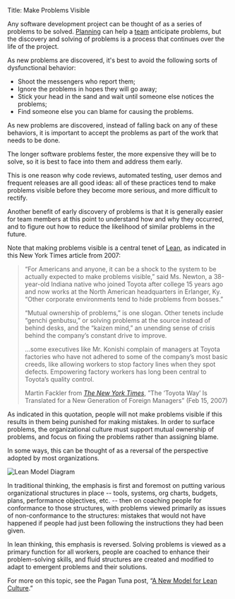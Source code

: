 Title: Make Problems Visible

Any software development project can be thought of as a series of problems to be solved. [Planning][plan] can help a [team][teams] anticipate problems, but the discovery and solving of problems is a process that continues over the life of the project.

As new problems are discovered, it's best to avoid the following sorts of dysfunctional behavior:

* Shoot the messengers who report them;
* Ignore the problems in hopes they will go away;
* Stick your head in the sand and wait until someone else notices the problems;
* Find someone else you can blame for causing the problems.

As new problems are discovered, instead of falling back on any of these behaviors, it is important to accept the problems as part of the work that needs to be done.

The longer software problems fester, the more expensive they will be to solve, so it is best to face into them and address them early.

This is one reason why code reviews, automated testing, user demos and frequent releases are all good ideas: all of these practices tend to make problems visible before they become more serious, and more difficult to rectify.

Another benefit of early discovery of problems is that it is generally easier for team members at this point to understand how and why they occurred, and to figure out how to reduce the likelihood of similar problems in the future.

Note that making problems visible is a central tenet of [Lean][], as indicated in this New York Times article from 2007:

<blockquote>
<p>
&#8220;For Americans and anyone, it can be a shock to the system to be actually expected to make problems visible,&#8221; said Ms. Newton, a 38-year-old Indiana native who joined Toyota after college 15 years ago and now works at the North American headquarters in Erlanger, Ky. &#8220;Other corporate environments tend to hide problems from bosses.&#8221; </p>

<p>
&#8220;Mutual ownership of problems,&#8221; is one slogan. Other tenets include &#8220;genchi genbutsu,&#8221; or solving problems at the source instead of behind desks, and the &#8220;kaizen mind,&#8221; an unending sense of crisis behind the company&#8217;s constant drive to improve. </p>

<p>
…some executives like Mr. Konishi complain of managers at Toyota factories who have not adhered to some of the company&#8217;s most basic creeds, like allowing workers to stop factory lines when they spot defects. Empowering factory workers has long been central to Toyota&#8217;s quality control.</p>

<footer>
Martin Fackler from <cite><a href="bibliography.html#nytimes-2007">The New York Times</a></cite>, &#8221;The ‘Toyota Way’ Is Translated for a New Generation of Foreign Managers&#8221; (Feb 15, 2007)
</footer>
</blockquote>

As indicated in this quotation, people will not make problems visible if this results in them being punished for making mistakes. In order to surface problems, the organizational culture must support mutual ownership of problems, and focus on fixing the problems rather than assigning blame.

In some ways, this can be thought of as a reversal of the perspective adopted by most organizations.

![Lean Model Diagram](images/a-new-model-for-lean-culture.jpg "Traditional vs. Lean Cultures")

In traditional thinking, the emphasis is first and foremost on putting various organizational structures in place -- tools, systems, org charts, budgets, plans, performance objectives, etc. -- then on coaching people for conformance to those structures, with problems viewed primarily as issues of non-conformance to the structures: mistakes that would not have happened if people had just been following the instructions they had been given.

In lean thinking, this emphasis is reversed. Solving problems is viewed as a primary function for all workers, people are coached to enhance their problem-solving skills, and fluid structures are created and modified to adapt to emergent problems and their solutions.

For more on this topic, see the Pagan Tuna post, &ldquo;<a href="http://www.pagantuna.com/posts/a-new-model-for-lean-culture.html" target="ref">A New Model for Lean Culture</a>.&rdquo;

[lc]: http://www.pagantuna.com/posts/a-new-model-for-lean-culture.html

[lean]: https://en.wikipedia.org/wiki/Lean_manufacturing
[nytimes-2007]: bibliography.html#nytimes-2007
[plan]: plan-thoughtfully-but-be-prepared-for-change.html
[teams]: build-great-teams.html
